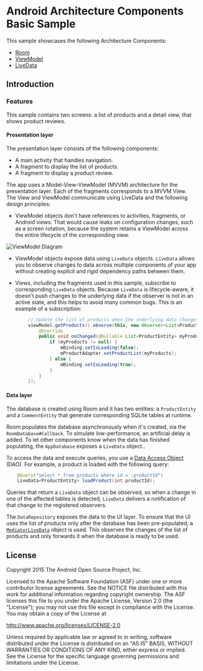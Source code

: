 Android Architecture Components Basic Sample
=============================================

This sample showcases the following Architecture Components:

* [Room](https://developer.android.com/topic/libraries/architecture/room.html)
* [ViewModel](https://developer.android.com/reference/android/arch/lifecycle/ViewModel.html)
* [LiveData](https://developer.android.com/reference/android/arch/lifecycle/LiveData.html)

Introduction
-------------

### Features

This sample contains two screens: a list of products and a detail view, that shows product reviews.

#### Presentation layer

The presentation layer consists of the following components:
* A main activity that handles navigation.
* A fragment to display the list of products.
* A fragment to display a product review.

The app uses a Model-View-ViewModel (MVVM) architecture for the presentation layer. Each of the fragments corresponds to a MVVM View. The View and ViewModel communicate  using LiveData and the following design principles:

* ViewModel objects don't have references to activities, fragments, or Android views. That would cause leaks on configuration changes, such as a screen rotation, because the system retains a ViewModel across the entire lifecycle of the corresponding view.



![ViewModel Diagram](docs/images/VM_diagram.png?raw=true "ViewModel Diagram")


* ViewModel objects expose data using `LiveData` objects. `LiveData` allows you to observe changes to data across multiple components of your app without creating explicit and rigid dependency paths between them.

* Views, including the fragments used in this sample, subscribe to corresponding `LiveData` objects. Because `LiveData` is lifecycle-aware, it doesn’t push changes to the underlying data if the observer is not in an active state, and this helps to avoid many common bugs. This is an example of a subscription:

```java
        // Update the list of products when the underlying data changes.
        viewModel.getProducts().observe(this, new Observer<List<ProductEntity>>() {
            @Override
            public void onChanged(@Nullable List<ProductEntity> myProducts) {
                if (myProducts != null) {
                    mBinding.setIsLoading(false);
                    mProductAdapter.setProductList(myProducts);
                } else {
                    mBinding.setIsLoading(true);
                }
            }
        });
```

#### Data layer

The database is created using Room and it has two entities: a `ProductEntity` and a `CommentEntity` that generate corresponding SQLite tables at runtime.

Room populates the database asynchronously when it's created, via the `RoomDatabase#Callback`. To simulate low-performance, an artificial delay is added. To let 
 other components know when the data has finished populating, the `AppDatabase` exposes a 
 `LiveData` object..

To access the data and execute queries, you use a [Data Access Object](https://developer.android.com/topic/libraries/architecture/room.html#daos) (DAO). For example, a product is loaded with the following query:

```java
    @Query("select * from products where id = :productId")
    LiveData<ProductEntity> loadProduct(int productId);
```

Queries that return a `LiveData` object can be observed, so when  a change in one of the affected tables is detected, `LiveData` delivers a notification of that change to the registered observers.

The `DataRepository` exposes the data to the UI layer. To ensure that the UI uses the list of products only after the database has been pre-populated, a [`MediatorLiveData`](https://developer.android.com/reference/android/arch/lifecycle/MediatorLiveData.html) object is used. This 
observes the changes of the list of products and only forwards it when the database is ready to be used. 
 

License
--------

Copyright 2015 The Android Open Source Project, Inc.

Licensed to the Apache Software Foundation (ASF) under one or more contributor
license agreements.  See the NOTICE file distributed with this work for
additional information regarding copyright ownership.  The ASF licenses this
file to you under the Apache License, Version 2.0 (the "License"); you may not
use this file except in compliance with the License.  You may obtain a copy of
the License at

http://www.apache.org/licenses/LICENSE-2.0

Unless required by applicable law or agreed to in writing, software
distributed under the License is distributed on an "AS IS" BASIS, WITHOUT
WARRANTIES OR CONDITIONS OF ANY KIND, either express or implied.  See the
License for the specific language governing permissions and limitations under
the License.



